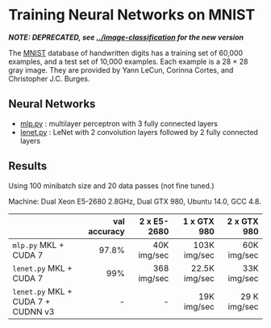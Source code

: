 # Training Neural Networks on MNIST

***NOTE: DEPRECATED, see [../image-classification](../image-classification/) for the new version***

The [MNIST](http://yann.lecun.com/exdb/mnist/) database of handwritten digits
has a training set of 60,000 examples, and a test set of 10,000 examples. Each
example is a 28 × 28 gray image. They are provided by Yann LeCun, Corinna
Cortes, and Christopher J.C. Burges.


## Neural Networks

- [mlp.py](mlp.py) : multilayer perceptron with 3 fully connected layers
- [lenet.py](lenet.py) : LeNet with 2 convolution layers followed by 2 fully
  connected layers

## Results


Using 100 minibatch size and 20 data passes (not fine tuned.)

Machine: Dual Xeon E5-2680 2.8GHz, Dual GTX 980, Ubuntu 14.0, GCC 4.8.

| | val accuracy | 2 x E5-2680 | 1 x GTX 980 | 2 x GTX 980 |
| --- | ---: | ---: | ---: | ---: |
| `mlp.py` MKL + CUDA 7 | 97.8% | 40K img/sec | 103K img/sec | 60K img/sec |
| `lenet.py` MKL + CUDA 7 | 99% | 368 img/sec | 22.5K img/sec  | 33K img/sec |
| `lenet.py` MKL + CUDA 7 + CUDNN v3 | - | - | 19K img/sec | 29 K img/sec |
